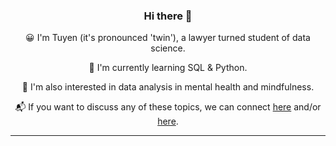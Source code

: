 <div align="center"> 
  
  ### Hi there 👋

<!--
**tuyenshares/tuyenshares** is a ✨ _special_ ✨ repository because its `README.md` (this file) appears on your GitHub profile.

Here are some ideas to get you started:

- 🔭 I’m currently working on ...
- 🌱 I’m currently learning ...
- 👯 I’m looking to collaborate on ...
- 🤔 I’m looking for help with ...
- 💬 Ask me about ...
- 📫 How to reach me: ...
- 😄 Pronouns: ...
- ⚡ Fun fact: ...
-->


😀  I'm Tuyen (it's pronounced 'twin'), a lawyer turned student of data science. 

🌱  I'm currently learning SQL & Python.

🔬  I'm also interested in data analysis in mental health and mindfulness. 

📬  If you want to discuss any of these topics, we can connect [here](https://twitter.com/tuyenshares) and/or [here](https://www.linkedin.com/in/nguyentranthanhtuyen/). 

</div>

---

